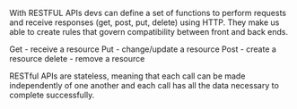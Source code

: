With RESTFUL APIs devs can define a set of functions to perform requests and receive responses (get, post, put, delete) using HTTP. They make us able to create rules that govern compatibility between front and back ends.

Get - receive a resource
Put - change/update a resource
Post - create a resource
delete - remove a resource

RESTful APIs are stateless, meaning that each call can be made independently of one another and each call has all the data necessary to complete successfully.